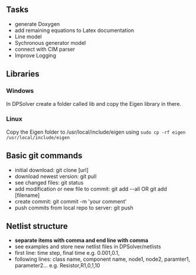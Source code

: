 ## Tasks
- generate Doxygen
- add remaining equations to Latex documentation
- Line model
- Sychronous generator model
- connect with CIM parser
- Improve Logging

## Libraries
### Windows
In DPSolver create a folder called lib and copy the Eigen library in there.

### Linux
Copy the Eigen folder to /usr/local/include/eigen using `sudo cp -rf eigen /usr/local/include/eigen`

## Basic git commands
* initial download: git clone [url]
* download newest version: git pull
* see changed files: git status
* add modification or new file to commit: git add --all OR git add [filename]
* create commit: git commit -m 'your comment'
* push commits from local repo to server: git push

## Netlist structure
* **separate items with comma and end line with comma**
* see examples and store new netlist files in DPSolver/netlists
* first line: time step, final time e.g. 0.001,0.1,
* following lines: class name, component name, node1, node2, paramter1, parameter2... e.g. Resistor,R1,0,1,10
